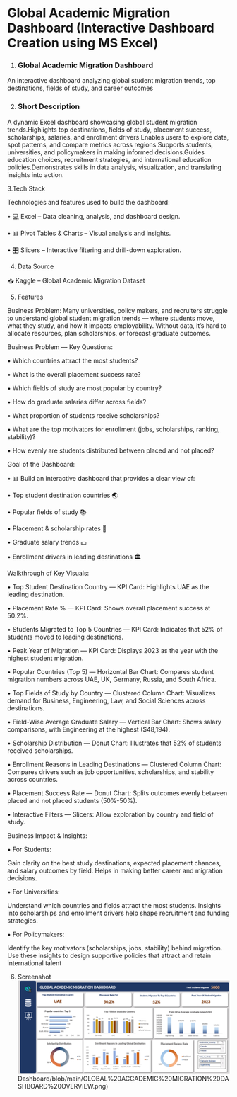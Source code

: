  # Global Academic Migration Dashboard  (Interactive Dashboard Creation using MS Excel)

1.  ### Global Academic Migration Dashboard
   
 An interactive dashboard analyzing global student migration trends, top destinations, fields of study, and career outcomes

2. ### Short Description
   
 A dynamic Excel dashboard showcasing global student migration trends.Highlights top destinations, fields of study, placement success, scholarships, salaries, and enrollment drivers.Enables users to explore        data, spot patterns, and compare metrics across regions.Supports students, universities, and policymakers in making informed decisions.Guides education choices, recruitment strategies, and international          education policies.Demonstrates skills in data analysis, visualization, and translating insights into action.


3.Tech Stack

Technologies and features used to build the dashboard:

• 💻 Excel – Data cleaning, analysis, and dashboard design.

• 📊 Pivot Tables & Charts – Visual analysis and insights.

• 🎛️ Slicers – Interactive filtering and drill-down exploration.


4. Data Source

📥 Kaggle – Global Academic Migration Dataset

5. Features

Business Problem:
Many universities, policy makers, and recruiters struggle to understand global student migration trends — where students move, what they study, and how it impacts employability. Without data, it’s hard to allocate resources, plan scholarships, or forecast graduate outcomes.

Business Problem — Key Questions:

• Which countries attract the most students?

• What is the overall placement success rate?

• Which fields of study are most popular by country?

• How do graduate salaries differ across fields?

• What proportion of students receive scholarships?

• What are the top motivators for enrollment (jobs, scholarships, ranking, stability)?

• How evenly are students distributed between placed and not placed?

Goal of the Dashboard:

• 📊 Build an interactive dashboard that provides a clear view of:

• Top student destination countries 🌏

• Popular fields of study 📚

• Placement & scholarship rates 🎯

• Graduate salary trends 💵

• Enrollment drivers in leading destinations 🏛️


 Walkthrough of Key Visuals:

• Top Student Destination Country — KPI Card: Highlights UAE as the leading destination.

• Placement Rate % — KPI Card: Shows overall placement success at 50.2%.

• Students Migrated to Top 5 Countries — KPI Card: Indicates that 52% of students moved to leading destinations.

• Peak Year of Migration — KPI Card: Displays 2023 as the year with the highest student migration.

• Popular Countries (Top 5) — Horizontal Bar Chart: Compares student migration numbers across UAE, UK, Germany, Russia, and South Africa.

• Top Fields of Study by Country — Clustered Column Chart: Visualizes demand for Business, Engineering, Law, and Social Sciences across destinations.

• Field-Wise Average Graduate Salary — Vertical Bar Chart: Shows salary comparisons, with Engineering at the highest ($48,194).

• Scholarship Distribution — Donut Chart: Illustrates that 52% of students received scholarships.

• Enrollment Reasons in Leading Destinations — Clustered Column Chart: Compares drivers such as job opportunities, scholarships, and stability across countries.

• Placement Success Rate — Donut Chart: Splits outcomes evenly between placed and not placed students (50%-50%).

• Interactive Filters — Slicers: Allow exploration by country and field of study.


 Business Impact & Insights:

 • For Students:
 
   Gain clarity on the best study destinations, expected placement chances, and salary outcomes by field. Helps in making better career and migration decisions.

 • For Universities:
 
   Understand which countries and fields attract the most students. Insights into scholarships and enrollment drivers help shape recruitment and funding strategies.

 • For Policymakers:
 
   Identify the key motivators (scholarships, jobs, stability) behind migration. Use these insights to design supportive policies that attract and retain              international talent

 6. Screenshot
    ![Dashboard Preview](https://github.com/nikhitha-analytics/Student-Migration-Analytics-Dashboard/blob/main/GLOBAL%20ACCADEMIC%20MIGRATION%20DASHBOARD%20OVERVIEW.png?raw=true)
  Dashboard/blob/main/GLOBAL%20ACCADEMIC%20MIGRATION%20DASHBOARD%20OVERVIEW.png)

